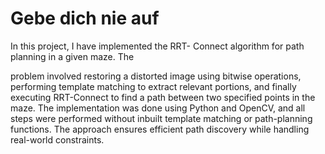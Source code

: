 # Gebe dich nie auf
In this project, I have implemented the RRT-
Connect algorithm for path planning in a given maze. The

problem involved restoring a distorted image using bitwise
operations, performing template matching to extract relevant
portions, and finally executing RRT-Connect to find a path
between two specified points in the maze. The implementation
was done using Python and OpenCV, and all steps were
performed without inbuilt template matching or path-planning
functions. The approach ensures efficient path discovery while
handling real-world constraints.
